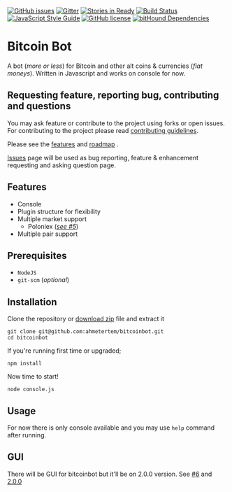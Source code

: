 [![GitHub issues](https://img.shields.io/github/issues/ahmetertem/bitcoinbot.svg)](https://github.com/ahmetertem/bitcoinbot/issues) [![Gitter](https://img.shields.io/gitter/room/nwjs/nw.js.svg)](https://gitter.im/bitcoinbot-node/Lobby) [![Stories in Ready](https://badge.waffle.io/ahmetertem/bitcoinbot.svg?label=ready&title=Ready)](http://waffle.io/ahmetertem/bitcoinbot) [![Build Status](https://travis-ci.org/ahmetertem/bitcoinbot.svg?branch=master)](https://travis-ci.org/ahmetertem/bitcoinbot) [![JavaScript Style Guide](https://img.shields.io/badge/code_style-standard-brightgreen.svg)](https://standardjs.com) [![GitHub license](https://img.shields.io/badge/license-CC0-blue.svg)](https://raw.githubusercontent.com/ahmetertem/bitcoinbot/master/LICENSE.md) [![bitHound Dependencies](https://www.bithound.io/github/ahmetertem/bitcoinbot/badges/dependencies.svg)](https://www.bithound.io/github/ahmetertem/bitcoinbot/master/dependencies/npm)

# Bitcoin Bot

A bot (*more or less*) for Bitcoin and other alt coins & currencies (*fiat moneys*). Written in Javascript and works on console for now.

## Requesting feature, reporting bug, contributing and questions

You may ask feature or contribute to the project using forks or open issues. For contributing to the project please read [contributing guidelines](https://github.com/ahmetertem/bitcoinbot/blob/master/CONTRIBUTING.md).

Please see the [features](#features) and [roadmap](https://github.com/ahmetertem/bitcoinbot/labels/enhancement) .

[Issues](https://github.com/ahmetertem/bitcoinbot/issues) page will be used as bug reporting, feature & enhancement requesting and asking question page.

## Features

* Console
* Plugin structure for flexibility
* Multiple market support
    * Poloniex (*[see #5](https://github.com/ahmetertem/bitcoinbot/issues/5)*)
* Multiple pair support

## Prerequisites

* `NodeJS`
* `git-scm` (*optional*)

## Installation

Clone the repository or [download zip](https://github.com/ahmetertem/bitcoinbot/archive/master.zip) file and extract it

```
git clone git@github.com:ahmetertem/bitcoinbot.git
cd bitcoinbot
```

If you're running first time or upgraded;
```
npm install
```

Now time to start!
```
node console.js
```

## Usage

For now there is only console available and you may use `help` command after running.

## GUI

There will be GUI for bitcoinbot but it'll be on 2.0.0 version. See [#6](https://github.com/ahmetertem/bitcoinbot/issues/6) and [2.0.0](https://github.com/ahmetertem/bitcoinbot/issues?q=is%3Aopen+is%3Aissue+milestone%3A2.0.0)
